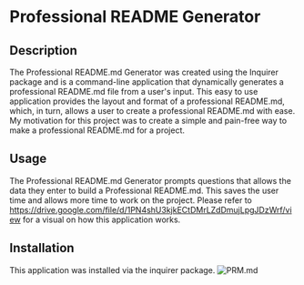 # Professional README Generator

## Description

The Professional README.md Generator was created using the Inquirer package and is a command-line application that dynamically generates a professional README.md file from a user's input. This easy to use application provides the layout and format of a professional README.md, which, in turn, allows a user to create a professional README.md with ease. My motivation for this project was to create a simple and pain-free way to make a professional README.md for a project.
 

## Usage

The Professional README.md Generator prompts questions that allows the data they enter to build a Professional README.md. This saves the user time and allows more time to work on the project. Please refer to https://drive.google.com/file/d/1PN4shU3kjkECtDMrLZdDmujLpgJDzWrf/view for a visual on how this application works.

## Installation 

This application was installed via the inquirer package.
![PRM.md](../assets/images/Professional%20README%20app%20screenshot.jpg)















